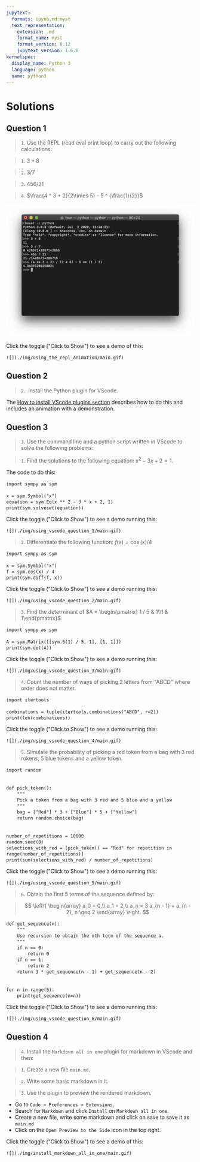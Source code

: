 ```yaml
---
jupytext:
  formats: ipynb,md:myst
  text_representation:
    extension: .md
    format_name: myst
    format_version: 0.12
    jupytext_version: 1.6.0
kernelspec:
  display_name: Python 3
  language: python
  name: python3
---
```


# Solutions

## Question 1

> `1`. Use the REPL (read eval print loop) to carry out the following calculations:

> `1`. $3 + 8$

> `2`. $3 / 7$

> `3`. $456 / 21$

> `4`. $\frac{4 ^ 3 + 2}{2\times 5} - 5 ^ {\frac{1}{2}}$


![](./img/using_the_repl/main.png)

Click the toggle ("Click to Show") to see a demo of this:

```{toggle}
![](./img/using_the_repl_animation/main.gif)
```

## Question 2

> `2`.. Install the Python plugin for VScode.

The [How to install VScode plugins section](how_to_install_a_vscode_plugin)
describes how to do this and includes an animation with a demonstration.

## Question 3

> `3`. Use the command line and a python script written in VScode to solve the
   following problems:

> `1`. Find the solutions to the following equation: $x ^ 2 - 3 x + 2 = 1$.

The code to do this:

```{code-cell} ipython3
import sympy as sym

x = sym.Symbol("x")
equation = sym.Eq(x ** 2 - 3 * x + 2, 1)
print(sym.solveset(equation))
```

Click the toggle ("Click to Show") to see a demo running this:

```{toggle}
![](./img/using_vscode_question_1/main.gif)
```


> `2`. Differentiate the following function: $f(x) = \cos(x) / 4$

```{code-cell} ipython3
import sympy as sym

x = sym.Symbol("x")
f = sym.cos(x) / 4
print(sym.diff(f, x))
```

Click the toggle ("Click to Show") to see a demo running this:

```{toggle}
![](./img/using_vscode_question_2/main.gif)
```

> `3`. Find the determinant of $A = \begin{pmatrix} 1 / 5 & 1\\1 & 1\end{pmatrix}$.

```{code-cell} ipython3
import sympy as sym

A = sym.Matrix([[sym.S(1) / 5, 1], [1, 1]])
print(sym.det(A))
```

Click the toggle ("Click to Show") to see a demo running this:

```{toggle}
![](./img/using_vscode_question_3/main.gif)
```


> `4`. Count the number of ways of picking 2 letters from "ABCD" where order
      does not matter.

```{code-cell} ipython3
import itertools

combinations = tuple(itertools.combinations("ABCD", r=2))
print(len(combinations))
```

Click the toggle ("Click to Show") to see a demo running this:

```{toggle}
![](./img/using_vscode_question_4/main.gif)
```

> `5`. Simulate the probability of picking a red token from a bag with 3 red
      rokens, 5 blue tokens and a yellow token.

```{code-cell} ipython3
import random


def pick_token():
    """
    Pick a token from a bag with 3 red and 5 blue and a yellow
    """
    bag = ["Red"] * 3 + ["Blue"] * 5 + ["Yellow"]
    return random.choice(bag)


number_of_repetitions = 10000
random.seed(0)
selections_with_red = [pick_token() == "Red" for repetition in range(number_of_repetitions)]
print(sum(selections_with_red) / number_of_repetitions)
```

Click the toggle ("Click to Show") to see a demo running this:

```{toggle}
![](./img/using_vscode_question_5/main.gif)
```

> `6`. Obtain the first 5 terms of the sequence defined by:

> $$
        \left\{
            \begin{array}
              a_0 = 0,\\
              a_1 = 2,\\
              a_n = 3 a_{n - 1} + a_{n - 2}, n \geq 2
            \end{array}
        \right.
      $$

```{code-cell} ipython3
def get_sequence(n):
    """
    Use recursion to obtain the nth term of the sequence a.
    """
    if n == 0:
        return 0
    if n == 1:
        return 2
    return 3 * get_sequence(n - 1) + get_sequence(n - 2)


for n in range(5):
    print(get_sequence(n=n))
```

Click the toggle ("Click to Show") to see a demo running this:

```{toggle}
![](./img/using_vscode_question_6/main.gif)
```

## Question 4

> `4`. Install the `Markdown all in one` plugin for markdown in VScode and then:

>  `1`. Create a new file `main.md`.

>  `2`. Write some basic markdown in it.

>  `3`. Use the plugin to preview the rendered markdown.

- Go to `Code > Preferences > Extensions`.
- Search for `Markdown` and click `Install` on `Markdown all in one`.
- Create a new file, write some markdown and click on save to save it as
  `main.md`
- Click on the `Open Preview to the Side` icon in the top right.

Click the toggle ("Click to Show") to see a demo of this:

```{toggle}
![](./img/install_markdown_all_in_one/main.gif)
```
